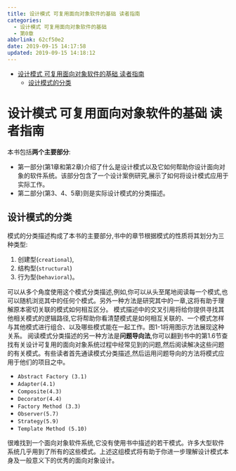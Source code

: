 ```yaml
---
title: 设计模式 可复用面向对象软件的基础 读者指南
categories:
  - 设计模式 可复用面向对象软件的基础
  - 第0章
abbrlink: 62cf50e2
date: 2019-09-15 14:17:58
updated: 2019-09-15 14:18:12
---
```

- [设计模式 可复用面向对象软件的基础 读者指南](/blog/null/#设计模式-可复用面向对象软件的基础-读者指南)
    - [设计模式的分类](/blog/null/#设计模式的分类)

<!--more-->
<script src="/js/src/jquery.slim.min.js"></script>
<script>$(document).ready(function() {$(".post-body > p:nth-child(5) > br:nth-child(2)").hide();$(".post-body > p:nth-child(5) > br:nth-child(3)").hide();$(".post-body > ul:eq(0)").hide();});</script>


<!--end-->
<!--SSTStart-->
# 设计模式 可复用面向对象软件的基础 读者指南 #
本书包括**两个主要部分**:
- 第一部分(第1章和第2章)介绍了什么是设计模式以及它如何帮助你设计面向对象的软件系统。该部分包含了一个设计案例研究,展示了如何将设计模式应用于实际工作。
- 第二部分(第3、4、5章)则是实际设计模式的分类描述。

## 设计模式的分类 ##
模式的分类描述构成了本书的主要部分,书中的章节根据模式的性质将其划分为三种类型:
1. 创建型(`creational`),
2. 结构型(`structural`)
3. 行为型(`behavioral`)。

<!--SSTStop-->
可以从多个角度使用这个模式分类描述,例如,你可以从头至尾地阅读每一个模式,也可以随机浏览其中的任何个模式。另外一种方法是研究其中的一章,这将有助于理解原本密切关联的模式如何相互区分。
模式描述中的交叉引用将给你提供寻找其他相关模式的逻辑路径,它将帮助你看清楚模式是如何相互关联的、一个模式怎样与其他模式进行组合、以及哪些模式能在一起工作。图1-1将用图示方法展现这种关系。
阅读模式分类描述的另一种方法是**问题导向法**,你可以翻到书中的第1.6节查找有关设计可复用的面向对象系统过程中经常见到的问题,然后阅读解决这些问题的有关模式。有些读者首先通读模式分类描述,然后运用问题导向的方法将模式应用于他们的项目之中。

- `Abstract Factory (3.1)`
- `Adapter(4.1)`
- `Composite(4.3)`
- `Decorator(4.4)`
- `Factory Method (3.3)`
- `Observer(5.7)`
- `Strategy(5.9)`
- `Template Method (5.10)`

很难找到一个面向对象软件系统,它没有使用书中描述的若干模式。许多大型软件系统几乎用到了所有的这些模式。上述这组模式将有助于你进一步理解设计模式本身及一般意义下的优秀的面向对象设计。
